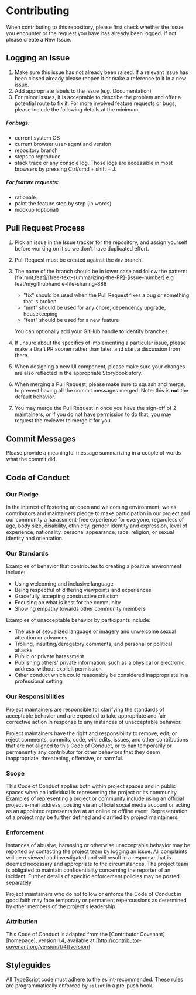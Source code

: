 # Contributing

When contributing to this repository, please first check whether the issue you encounter or the request you have has already been logged. If not please create a New Issue.

## Logging an Issue

1. Make sure this issue has not already been raised. If a relevant issue has been closed already please reopen it or make a reference to it in a new issue.
1. Add appropriate labels to the issue (e.g. Documentation)
1. For minor issues, it is acceptable to describe the problem and offer a potential route to fix it. For more involved feature requests or bugs, please include the following details at the minimum:

##### For bugs:

- current system OS
- current browser user-agent and version
- repository branch
- steps to reproduce
- stack trace or any console log. Those logs are accessible in most browsers by pressing Ctrl/cmd + shift + J. 

##### For feature requests:

- rationale
- paint the feature step by step (in words)
- mockup (optional)

## Pull Request Process

1. Pick an issue in the Issue tracker for the repository, and assign yourself before working on it so we don't have duplicated effort.
1. Pull Request must be created against the `dev` branch.
1. The name of the branch should be in lower case and follow the pattern: [fix,mnt,feat]/[free-text-summarizing-the-PR]-[issue-number] e.g feat/mygithubhandle-file-sharing-888
    - "fix" should be used when the Pull Request fixes a bug or something that is broken
    - "mnt" should be used for any chore, dependency upgrade, housekeeping
    - "feat" should be used for a new feature

    You can optionally add your GitHub handle to identify branches.
1. If unsure about the specifics of implementing a particular issue, please make a Draft PR sooner rather than later, and start a discussion from there.
1. When designing a new UI component, please make sure your changes are also reflected in the appropriate Storybook story.
1. When merging a Pull Request, please make sure to squash and merge, to prevent having all the commit messages merged. Note: this is **not** the default behavior.
1. You may merge the Pull Request in once you have the sign-off of 2 maintainers, or if you
   do not have permission to do that, you may request the reviewer to merge it for you.

## Commit Messages

Please provide a meaningful message summarizing in a couple of words what the commit did.  

## Code of Conduct

### Our Pledge

In the interest of fostering an open and welcoming environment, we as
contributors and maintainers pledge to make participation in our project and our community a harassment-free experience for everyone, regardless of age, body size, disability, ethnicity, gender identity and expression, level of experience, nationality, personal appearance, race, religion, or sexual identity and orientation.

### Our Standards

Examples of behavior that contributes to creating a positive environment
include:

* Using welcoming and inclusive language
* Being respectful of differing viewpoints and experiences
* Gracefully accepting constructive criticism
* Focusing on what is best for the community
* Showing empathy towards other community members

Examples of unacceptable behavior by participants include:

* The use of sexualized language or imagery and unwelcome sexual attention or advances
* Trolling, insulting/derogatory comments, and personal or political attacks
* Public or private harassment
* Publishing others' private information, such as a physical or electronic
  address, without explicit permission
* Other conduct which could reasonably be considered inappropriate in a
  professional setting

### Our Responsibilities

Project maintainers are responsible for clarifying the standards of acceptable behavior and are expected to take appropriate and fair corrective action in response to any instances of unacceptable behavior.

Project maintainers have the right and responsibility to remove, edit, or
reject comments, commits, code, wiki edits, issues, and other contributions that are not aligned to this Code of Conduct, or to ban temporarily or permanently any contributor for other behaviors that they deem inappropriate, threatening, offensive, or harmful.

### Scope

This Code of Conduct applies both within project spaces and in public spaces when an individual is representing the project or its community. Examples of representing a project or community include using an official project e-mail address, posting via an official social media account or acting as an appointed representative at an online or offline event. Representation of a project may be further defined and clarified by project maintainers.

### Enforcement

Instances of abusive, harassing or otherwise unacceptable behavior may be reported by contacting the project team by logging an issue. All
complaints will be reviewed and investigated and will result in a response that is deemed necessary and appropriate to the circumstances. The project team is obligated to maintain confidentiality concerning the reporter of an incident.
Further details of specific enforcement policies may be posted separately.

Project maintainers who do not follow or enforce the Code of Conduct in good
faith may face temporary or permanent repercussions as determined by other
members of the project's leadership.

### Attribution

This Code of Conduct is adapted from the [Contributor Covenant][homepage], version 1.4,
available at [http://contributor-covenant.org/version/1/4][version]

## Styleguides

All TypeScript code must adhere to the [eslint-recommended](https://eslint.org/docs/rules/). These rules are programmatically enforced by `eslint` in a pre-push hook.
